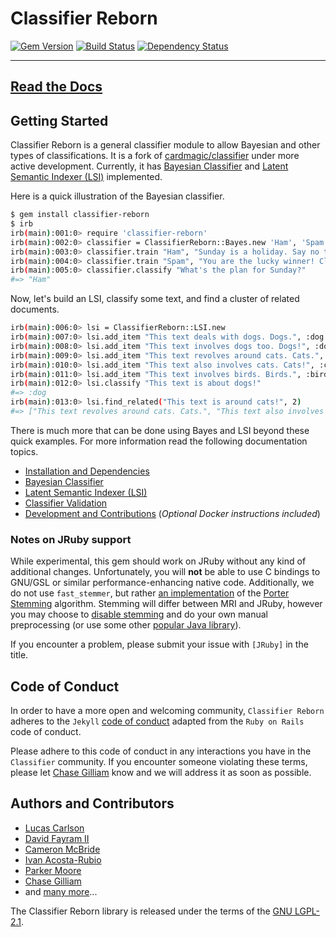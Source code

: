 # Classifier Reborn

[![Gem Version](https://badge.fury.io/rb/classifier-reborn.svg)](https://rubygems.org/gems/classifier-reborn)
[![Build Status](https://img.shields.io/travis/jekyll/classifier-reborn/master.svg)](https://travis-ci.org/jekyll/classifier-reborn)
[![Dependency Status](https://img.shields.io/gemnasium/jekyll/classifier-reborn.svg)](https://gemnasium.com/jekyll/classifier-reborn)

---

## [Read the Docs](http://www.classifier-reborn.com/)

## Getting Started

Classifier Reborn is a general classifier module to allow Bayesian and other types of classifications.
It is a fork of [cardmagic/classifier](https://github.com/cardmagic/classifier) under more active development.
Currently, it has [Bayesian Classifier](https://en.wikipedia.org/wiki/Naive_Bayes_classifier) and [Latent Semantic Indexer (LSI)](https://en.wikipedia.org/wiki/Latent_semantic_analysis) implemented.

Here is a quick illustration of the Bayesian classifier.

```bash
$ gem install classifier-reborn
$ irb
irb(main):001:0> require 'classifier-reborn'
irb(main):002:0> classifier = ClassifierReborn::Bayes.new 'Ham', 'Spam'
irb(main):003:0> classifier.train "Ham", "Sunday is a holiday. Say no to work on Sunday!"
irb(main):004:0> classifier.train "Spam", "You are the lucky winner! Claim your holiday prize."
irb(main):005:0> classifier.classify "What's the plan for Sunday?"
#=> "Ham"
```

Now, let's build an LSI, classify some text, and find a cluster of related documents.

```bash
irb(main):006:0> lsi = ClassifierReborn::LSI.new
irb(main):007:0> lsi.add_item "This text deals with dogs. Dogs.", :dog
irb(main):008:0> lsi.add_item "This text involves dogs too. Dogs!", :dog
irb(main):009:0> lsi.add_item "This text revolves around cats. Cats.", :cat
irb(main):010:0> lsi.add_item "This text also involves cats. Cats!", :cat
irb(main):011:0> lsi.add_item "This text involves birds. Birds.", :bird
irb(main):012:0> lsi.classify "This text is about dogs!"
#=> :dog
irb(main):013:0> lsi.find_related("This text is around cats!", 2)
#=> ["This text revolves around cats. Cats.", "This text also involves cats. Cats!"]
```

There is much more that can be done using Bayes and LSI beyond these quick examples.
For more information read the following documentation topics.

* [Installation and Dependencies](http://www.classifier-reborn.com/)
* [Bayesian Classifier](http://www.classifier-reborn.com/bayes)
* [Latent Semantic Indexer (LSI)](http://www.classifier-reborn.com/lsi)
* [Classifier Validation](http://www.classifier-reborn.com/validation)
* [Development and Contributions](http://www.classifier-reborn.com/development) (*Optional Docker instructions included*)

### Notes on JRuby support

While experimental, this gem should work on JRuby without any kind of additional changes. Unfortunately, you will **not** be able to use C bindings to GNU/GSL or similar performance-enhancing native code. Additionally, we do not use `fast_stemmer`, but rather [an implementation](https://tartarus.org/martin/PorterStemmer/java.txt) of the [Porter Stemming](https://tartarus.org/martin/PorterStemmer/) algorithm. Stemming will differ between MRI and JRuby, however you may choose to [disable stemming](https://tartarus.org/martin/PorterStemmer/) and do your own manual preprocessing (or use some other [popular Java library](https://opennlp.apache.org/)). 

If you encounter a problem, please submit your issue with `[JRuby]` in the title.

## Code of Conduct

In order to have a more open and welcoming community, `Classifier Reborn` adheres to the `Jekyll`
[code of conduct](https://github.com/jekyll/jekyll/blob/master/CODE_OF_CONDUCT.markdown) adapted from the `Ruby on Rails` code of conduct.

Please adhere to this code of conduct in any interactions you have in the `Classifier` community.
If you encounter someone violating these terms, please let [Chase Gilliam](https://github.com/Ch4s3) know and we will address it as soon as possible.

## Authors and Contributors

* [Lucas Carlson](mailto:lucas@rufy.com)
* [David Fayram II](mailto:dfayram@gmail.com)
* [Cameron McBride](mailto:cameron.mcbride@gmail.com)
* [Ivan Acosta-Rubio](mailto:ivan@softwarecriollo.com)
* [Parker Moore](mailto:email@byparker.com)
* [Chase Gilliam](mailto:chase.gilliam@gmail.com)
* and [many more](https://github.com/jekyll/classifier-reborn/graphs/contributors)...

The Classifier Reborn library is released under the terms of the [GNU LGPL-2.1](https://github.com/jekyll/classifier-reborn/blob/master/LICENSE).
